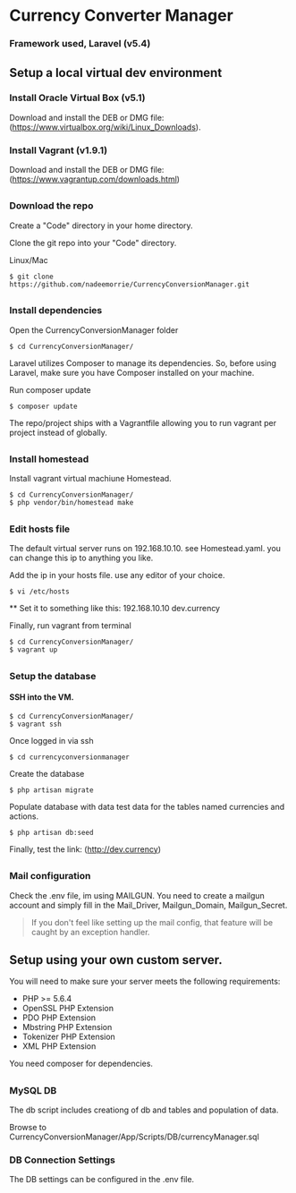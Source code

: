 # Currency Converter Manager

### Framework used, Laravel (v5.4)

## Setup a local virtual dev environment

### Install Oracle Virtual Box (v5.1)
Download and install the DEB or DMG file: (https://www.virtualbox.org/wiki/Linux_Downloads).

### Install Vagrant (v1.9.1)
Download and install the DEB or DMG file: (https://www.vagrantup.com/downloads.html)

##

### Download the repo
Create a "Code" directory in your home directory.

Clone the git repo into your "Code" directory.

Linux/Mac
```
$ git clone https://github.com/nadeemorrie/CurrencyConversionManager.git
```
##

### Install dependencies

Open the CurrencyConversionManager folder
```
$ cd CurrencyConversionManager/
```
Laravel utilizes Composer to manage its dependencies. So, before using Laravel, make sure you have Composer installed on your machine.

Run composer update
```
$ composer update
```
The repo/project ships with a Vagrantfile allowing you to run vagrant per project instead of globally.

##

### Install homestead

Install vagrant virtual machiune Homestead.
```
$ cd CurrencyConversionManager/
$ php vendor/bin/homestead make
```
##

### Edit hosts file

The default virtual server runs on 192.168.10.10. see Homestead.yaml. you can change this ip to anything you like.

Add the ip in your hosts file. use any editor of your choice.
```
$ vi /etc/hosts
```
** Set it to something like this: 192.168.10.10 dev.currency

Finally, run vagrant from terminal
```
$ cd CurrencyConversionManager/
$ vagrant up
```
##

### Setup the database

#### SSH into the VM.
```
$ cd CurrencyConversionManager/
$ vagrant ssh
```
Once logged in via ssh
```
$ cd currencyconversionmanager
```
Create the database
```
$ php artisan migrate
```
Populate database with data test data for the tables named currencies and actions.
```
$ php artisan db:seed
```
Finally, test the link: (http://dev.currency)

##

### Mail configuration
Check the .env file, im using MAILGUN. You need to create a mailgun account and simply fill in the
Mail_Driver, Mailgun_Domain, Mailgun_Secret.
> If you don't feel like setting up the mail config, that feature will be caught by an exception handler.

##

## Setup using your own custom server.

You will need to make sure your server meets the following requirements:

* PHP >= 5.6.4
* OpenSSL PHP Extension
* PDO PHP Extension
* Mbstring PHP Extension
* Tokenizer PHP Extension
* XML PHP Extension

You need composer for dependencies.

##

### MySQL DB

The db script includes creationg of db and tables and population of data.

Browse to CurrencyConversionManager/App/Scripts/DB/currencyManager.sql

### DB Connection Settings
The DB settings can be configured in the .env file.
